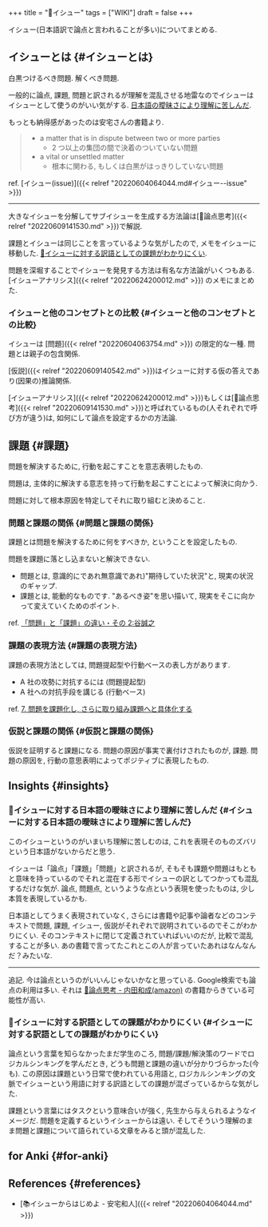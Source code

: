 +++
title = "📝イシュー"
tags = ["WIKI"]
draft = false
+++

イシュー(日本語訳で論点と言われることが多い)についてまとめる.


## イシューとは {#イシューとは}

白黒つけるべき問題. 解くべき問題.

一般的に論点, 課題, 問題と訳されるが理解を混乱させる地雷なのでイシューはイシューとして使うのがいい気がする. [日本語の曖昧さにより理解に苦しんだ](#イシューに対する日本語の曖昧さにより理解に苦しんだ).

もっとも納得感があったのは安宅さんの書籍より.

> -   a matter that is in dispute between two or more parties
>     -   2 つ以上の集団の間で決着のついていない問題
> -   a vital or unsettled matter
>     -   根本に関わる, もしくは白黒がはっきりしていない問題

ref. [イシュー(issue)]({{< relref "20220604064044.md#イシュー--issue" >}})

---

大きなイシューを分解してサブイシューを生成する方法論は[📝論点思考]({{< relref "20220609141530.md" >}})で解説.

課題とイシューは同じことを言っているような気がしたので, メモをイシューに移動した. [🤔イシューに対する訳語としての課題がわかりにくい](#イシューに対する訳語としての課題がわかりにくい).

問題を深堀することでイシューを発見する方法は有名な方法論がいくつもある. [イシューアナリシス]({{< relref "20220624200012.md" >}}) のメモにまとめた.


### イシューと他のコンセプトとの比較 {#イシューと他のコンセプトとの比較}

イシューは [問題]({{< relref "20220604063754.md" >}}) の限定的な一種. 問題とは親子の包含関係.

[仮説]({{< relref "20220609140542.md" >}})はイシューに対する仮の答えであり(因果の)推論関係.

[イシューアナリシス]({{< relref "20220624200012.md" >}})もしくは[📝論点思考]({{< relref "20220609141530.md" >}})と呼ばれているもの(人それぞれで呼び方が違う)は, 如何にして論点を設定するかの方法論.


## 課題 {#課題}

問題を解決するために, 行動を起こすことを意志表明したもの.

問題は, 主体的に解決する意志を持って行動を起こすことによって解決に向かう.

問題に対して根本原因を特定してそれに取り組むと決めること.


### 問題と課題の関係 {#問題と課題の関係}

課題とは問題を解決するために何をすべきか, ということを設定したもの.

問題を課題に落とし込まないと解決できない.

-   問題とは, 意識的にであれ無意識であれ)"期待していた状況"と, 現実の状況のギャップ.
-   課題とは, 能動的なものです. "あるべき姿"を思い描いて, 現実をそこに向かって変えていくためのポイント.

ref. [「問題」と「課題」の違い・その 2:谷誠之](http://blogs.itmedia.co.jp/tani/2012/11/post-f0b6.html)


### 課題の表現方法 {#課題の表現方法}

課題の表現方法としては, 問題提起型や行動ベースの表し方があります.

-   A 社の攻勢に対抗するには (問題提起型)
-   A 社への対抗手段を講じる (行動ベース)

ref. [7.  問題を課題化し, さらに取り組み課題へと具体化する](http://kantokushi.or.jp/lsp/no672/672_02.html)


### 仮説と課題の関係 {#仮説と課題の関係}

仮説を証明すると課題になる. 問題の原因が事実で裏付けされたものが, 課題. 問題の原因を, 行動の意思表明によってポジティブに表現したもの.


## Insights {#insights}


### 🤔イシューに対する日本語の曖昧さにより理解に苦しんだ {#イシューに対する日本語の曖昧さにより理解に苦しんだ}

このイシューというのがいまいち理解に苦しむのは, これを表現そのものズバリという日本語がないからだと思う.

イシューは「論点」「課題」「問題」と訳されるが, そもそも課題や問題はもともと意味を持っているのでそれと混在する形でイシューの訳としてつかっても混乱するだけな気が. 論点, 問題点, というような点という表現を使ったものは, 少し本質を表現しているかも.

日本語としてうまく表現されていなく, さらには書籍や記事や論者などのコンテキストで問題, 課題, イシュー, 仮説がそれぞれで説明されているのでそこがわかりにくい. そのコンテキストに閉じて定義されていればいいのだが, 比較で混乱することが多い. あの書籍で言ってたこれとこの人が言っていたあれはなんなんだ？みたいな.

---

追記. 今は論点というのがいいんじゃないかなと思っている. Google検索でも論点の利用は多い. それは [🔗論点思考 - 内田和成(amazon)](https://www.amazon.co.jp/dp/B009RO867O) の書籍からきている可能性が高い.


### 🤔イシューに対する訳語としての課題がわかりにくい {#イシューに対する訳語としての課題がわかりにくい}

論点という言葉を知らなかったまだ学生のころ, 問題/課題/解決策のワードでロジカルシンキングを学んだとき, どうも問題と課題の違いが分かりづらかった(今も). この原因は課題という日常で使われている用語と, ロジカルシンキングの文脈でイシューという用語に対する訳語としての課題が混ざっているからな気がした.

課題という言葉にはタスクという意味合いが強く, 先生から与えられるようなイメージだ. 問題を定義するというイシューからは遠い. そしてそういう理解のまま問題と課題について語られている文章をみると頭が混乱した.


## for Anki {#for-anki}


## References {#references}

-   [📚イシューからはじめよ - 安宅和人]({{< relref "20220604064044.md" >}})
